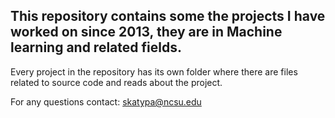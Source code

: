 
## This repository contains some the projects I have worked on since 2013, they are in Machine learning and related fields.

Every project in the repository has its own folder where there are files related to source code and reads about the project.

For any questions contact: skatypa@ncsu.edu
